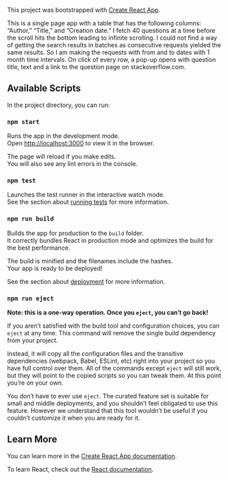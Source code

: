 This project was bootstrapped with [Create React App](https://github.com/facebook/create-react-app).

This is a single page app with a table  that has the following columns: “Author,” “Title,” and “Creation date.”
I fetch 40 questions at a time before the scroll hits the bottom leading to infinite scrolling.
I could not find a way of getting the search results in batches as consecutive requests yielded the same results.
So I am making the requests with from and to dates with 1 month time intervals.
On click of every row, a pop-up opens with question title, text and a link to the question page on stackoverflow.com.

## Available Scripts

In the project directory, you can run:

### `npm start`

Runs the app in the development mode.<br />
Open [http://localhost:3000](http://localhost:3000) to view it in the browser.

The page will reload if you make edits.<br />
You will also see any lint errors in the console.

### `npm test`

Launches the test runner in the interactive watch mode.<br />
See the section about [running tests](https://facebook.github.io/create-react-app/docs/running-tests) for more information.

### `npm run build`

Builds the app for production to the `build` folder.<br />
It correctly bundles React in production mode and optimizes the build for the best performance.

The build is minified and the filenames include the hashes.<br />
Your app is ready to be deployed!

See the section about [deployment](https://facebook.github.io/create-react-app/docs/deployment) for more information.

### `npm run eject`

**Note: this is a one-way operation. Once you `eject`, you can’t go back!**

If you aren’t satisfied with the build tool and configuration choices, you can `eject` at any time. This command will remove the single build dependency from your project.

Instead, it will copy all the configuration files and the transitive dependencies (webpack, Babel, ESLint, etc) right into your project so you have full control over them. All of the commands except `eject` will still work, but they will point to the copied scripts so you can tweak them. At this point you’re on your own.

You don’t have to ever use `eject`. The curated feature set is suitable for small and middle deployments, and you shouldn’t feel obligated to use this feature. However we understand that this tool wouldn’t be useful if you couldn’t customize it when you are ready for it.

## Learn More

You can learn more in the [Create React App documentation](https://facebook.github.io/create-react-app/docs/getting-started).

To learn React, check out the [React documentation](https://reactjs.org/).

<!-- 
The app should be a single page with the list with the following columns: “Author,” “Title,” and “Creation date.”
The page should have an infinite scroll without noticeable paging.
Pop up with question title and text should be shown with a link to the question page on click on any row in the list.
The result of the test task should be the link to the git repo & optionally working demo site. -->